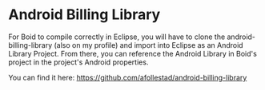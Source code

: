 Android Billing Library
=============

For Boid to compile correctly in Eclipse, you will have to clone the android-billing-library (also on my profile) and import into Eclipse as an Android Library Project. From there, you can reference the Android Library in Boid's project in the project's Android properties.

You can find it here: https://github.com/afollestad/android-billing-library
